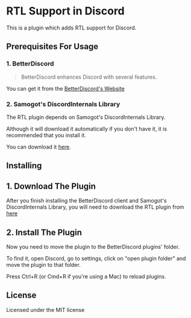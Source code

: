 # RTL Support in Discord

This is a plugin which adds RTL support for Discord.

## Prerequisites For Usage

### 1. BetterDiscord 

> BetterDiscord enhances Discord with several features.

You can get it from the [BetterDiscord's Website](https://betterdiscord.net/)

### 2. Samogot's DiscordInternals Library

The RTL plugin depends on Samogot's DiscordInternals Library.

Although it will download it automatically if you don't have it, it is recommended that you install it.

You can download it [here](https://raw.githubusercontent.com/samogot/betterdiscord-plugins/master/v1/1lib_discord_internals.plugin.js).

## Installing

## 1. Download The Plugin

After you finish installing the BetterDiscord client and Samogot's DiscordInternals Library, you will need to download the RTL plugin from [here](https://raw.githubusercontent.com/noamalffasy/RTLSupportDiscord/master/rtl.plugin.js)

## 2. Install The Plugin

Now you need to move the plugin to the BetterDiscord plugins' folder.

To find it, open Discord, go to settings, click on "open plugin folder" and move the plugin to that folder.

Press Ctrl+R (or Cmd+R if you're using a Mac) to reload plugins.

## License

Licensed under the MIT license